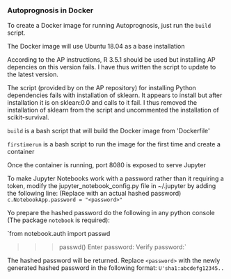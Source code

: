 ### Autoprognosis in Docker

To create a Docker image for running Autoprognosis, just run the `build` script.

The Docker image will use Ubuntu 18.04 as a base installation

According to the AP instructions, R 3.5.1 should be used but installing AP depencies on this version fails. I have thus written the script to update to the latest version.

The script (provided by on the AP repository) for installing Python dependencies fails with installation of sklearn. It appears to install but after installation it is on sklean:0.0 and calls to it fail. I thus removed the installation of sklearn from the script and uncommented the installation of scikit-survival.

`build` is a bash script that will build the Docker image from 'Dockerfile'

`firstimerun` is a bash script to run the image for the first time and create a container

Once the container is running, port 8080 is exposed to serve Jupyter 

To make Jupyter Notebooks work with a password rather than it requiring a token, modify the jupyter_notebook_config.py file in ~/.jupyter by adding the following line: (Replace <password> with an actual hashed password)
`c.NotebookApp.password = "<password>"`
  
Yo prepare the hashed password do the following in any python console (The package `notebook` is required):

`from notebook.auth import passwd
>>> passwd()
Enter password:
Verify password:`

The hashed password will be returned. Replace `<password>` with the newly generated hashed password in the following format: 
`U'sha1:abcdefg12345..`
